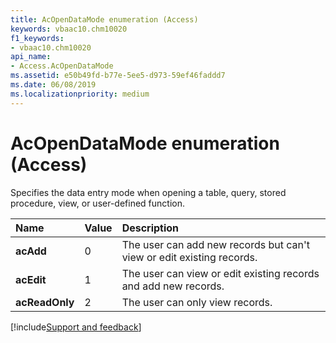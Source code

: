 ```yaml
---
title: AcOpenDataMode enumeration (Access)
keywords: vbaac10.chm10020
f1_keywords:
- vbaac10.chm10020
api_name:
- Access.AcOpenDataMode
ms.assetid: e50b49fd-b77e-5ee5-d973-59ef46faddd7
ms.date: 06/08/2019
ms.localizationpriority: medium
---
```



# AcOpenDataMode enumeration (Access)

Specifies the data entry mode when opening a table, query, stored procedure, view, or user-defined function.

|Name|Value|Description|
|:-----|:-----|:-----|
|**acAdd**|0|The user can add new records but can't view or edit existing records.|
|**acEdit**|1|The user can view or edit existing records and add new records.|
|**acReadOnly**|2|The user can only view records.|

[!include[Support and feedback](~/includes/feedback-boilerplate.md)]
